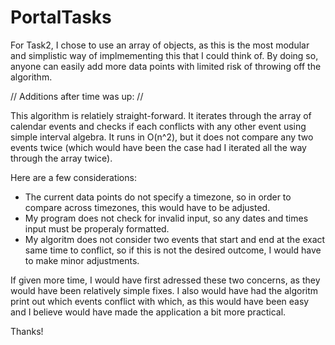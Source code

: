 # PortalTasks

For Task2, I chose to use an array of objects, as this is the most modular and simplistic way of implmementing this that I 
could think of. By doing so, anyone can easily add more data points with limited risk of throwing off the algorithm. 

// Additions after time was up: //

This algorithm is relatiely straight-forward. It iterates through the array of calendar events and checks if each conflicts
with any other event using simple interval algebra. It runs in O(n^2), but it does not compare any two events twice (which
would have been the case had I iterated all the way through the array twice). 

Here are a few considerations:
  - The current data points do not specify a timezone, so in order to compare across timezones, this would have to be adjusted.
  - My program does not check for invalid input, so any dates and times input must be properaly formatted.
  - My algoritm does not consider two events that start and end at the exact same time to conflict, so if this is not the desired outcome, I would have to make minor adjustments.
 
If given more time, I would have first adressed these two concerns, as they would have been relatively simple fixes. I also
would have had the algoritm print out which events conflict with which, as this would have been easy and I believe would have
made the application a bit more practical.

Thanks!
